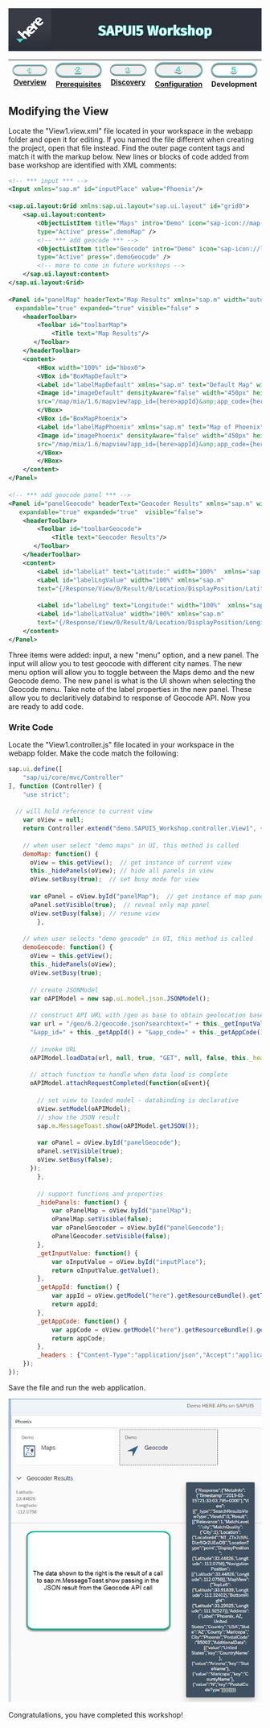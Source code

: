 <img src="./workshop_sapui5.jpg" width="890" />

| [![Overview](../../images/01_off.png)<br>Overview](./README.md) | [![Prerequisites](../../images/02_off.png)<br>Prerequisites](./02.md) | [![Discovery](../../images/03_off.png)<br>Discovery](./03.md) | [![Configuration](../../images/04_off.png)<br>Configuration](./04.md) | ![Development](../../images/05.png)<br>Development
| :---: | :---: | :---: | :---: | :---: |

## Modifying the View

Locate the "View1.view.xml" file located in your workspace in the webapp folder and open it for editing. If you named the file different when creating the project, open that file instead. Find the outer page content tags and match it with the markup below. New lines or blocks of code added from base workshop are identified with XML comments:

``` xml
<!-- *** input *** -->
<Input xmlns="sap.m" id="inputPlace" value="Phoenix"/>

<sap.ui.layout:Grid xmlns:sap.ui.layout="sap.ui.layout" id="grid0">
	<sap.ui.layout:content>
    	<ObjectListItem title="Maps" intro="Demo" icon="sap-icon://map-2" id="itemMap" 
        type="Active" press=".demoMap" />
    	<!-- *** add geocode *** -->
    	<ObjectListItem title="Geocode" intro="Demo" icon="sap-icon://locate-me" id="itemGeocode" 
        type="Active" press=".demoGeocode" />
    	<!-- more to come in future workshops -->
    </sap.ui.layout:content>
</sap.ui.layout:Grid>

<Panel id="panelMap" headerText="Map Results" xmlns="sap.m" width="auto" 
  expandable="true" expanded="true" visible="false" >
    <headerToolbar>
        <Toolbar id="toolbarMap">
            <Title text="Map Results"/>
       </Toolbar>
    </headerToolbar>
    <content>
		<HBox width="100%" id="hbox0">
		<VBox id="BoxMapDefault">
	 	<Label id="labelMapDefault" xmlns="sap.m" text="Default Map" width="450px" textAlign="Center" />
		<Image id="imageDefault" densityAware="false" width="450px" height="450px" alt="map" 
		src="/map/mia/1.6/mapview?app_id={here>appId}&amp;app_code={here>appCode}" />
		</VBox>
		<VBox id="BoxMapPhoenix">
	 	<Label id="labelMapPhoenix" xmlns="sap.m" text="Map of Phoenix" width="450px" textAlign="Center" />
		<Image id="imagePhoenix" densityAware="false" width="450px" height="450px" alt="map" 
		src="/map/mia/1.6/mapview?app_id={here>appId}&amp;app_code={here>appCode}&amp;s=phoenix&amp;z=4" />
		</VBox>
		</HBox>
	</content>
</Panel>

<!-- *** add geocode panel *** -->
<Panel id="panelGeocode" headerText="Geocoder Results" xmlns="sap.m" width="auto"
   expandable="true" expanded="true"  visible="false">
    <headerToolbar>
        <Toolbar id="toolbarGeocode">
            <Title text="Geocoder Results"/>
       </Toolbar>
    </headerToolbar>
    <content>
        <Label id="labelLat" text="Latitude:" width="100%"  xmlns="sap.m" />
        <Label id="labelLngValue" width="100%" xmlns="sap.m" 
        text="{/Response/View/0/Result/0/Location/DisplayPosition/Latitude}" />
        
        <Label id="labelLng" text="Longitude:" width="100%"  xmlns="sap.m" />
        <Label id="labelLatValue" width="100%" xmlns="sap.m" 
        text="{/Response/View/0/Result/0/Location/DisplayPosition/Longitude}" />
    </content>
</Panel>
```

Three items were added: input, a new "menu" option, and a new panel. The input will allow you to test geocode with different city names. The new menu option will allow you to toggle between the Maps demo and the new Geocode demo. The new panel is what is the UI shown when selecting the Geocode menu. Take note of the label properties in the new panel. These allow you to declaritively databind to response of Geocode API. Now you are ready to add code.


### Write Code 

Locate the "View1.controller.js" file located in your workspace in the webapp folder. Make the code match the following:

``` javascript
sap.ui.define([
	"sap/ui/core/mvc/Controller"
], function (Controller) {
	"use strict";
  
  // will hold reference to current view
	var oView = null;
	return Controller.extend("demo.SAPUI5_Workshop.controller.View1", {
    
    // when user select "demo maps" in UI, this method is called
    demoMap: function() {
      oView = this.getView();  // get instance of current view 
      this._hidePanels(oView); // hide all panels in view
      oView.setBusy(true);  // set busy mode for view

      var oPanel = oView.byId("panelMap");  // get instance of map panel
      oPanel.setVisible(true);  // reveal only map panel
      oView.setBusy(false); // resume view
		},
    
    // when user selects "demo geocode" in UI, this method is called
    demoGeocode: function() {
      oView = this.getView();				
      this._hidePanels(oView);					
      oView.setBusy(true);						

      // create JSONModel
      var oAPIModel = new sap.ui.model.json.JSONModel();

      // construct API URL with /geo as base to obtain geolocation based on user input
      var url = "/geo/6.2/geocode.json?searchtext=" + this._getInputValue() + 
      "&app_id=" + this._getAppId() + "&app_code=" + this._getAppCode();	

      // invoke URL
      oAPIModel.loadData(url, null, true, "GET", null, false, this._headers);

      // attach function to handle when data load is complete
      oAPIModel.attachRequestCompleted(function(oEvent){
        
        // set view to loaded model - databinding is declarative
        oView.setModel(oAPIModel);
        // show the JSON result
        sap.m.MessageToast.show(oAPIModel.getJSON());
        
        var oPanel = oView.byId("panelGeocode");
        oPanel.setVisible(true);
        oView.setBusy(false);
      });								
		},
		
		// support functions and properties
		_hidePanels: function() {
			var oPanelMap = oView.byId("panelMap");
			oPanelMap.setVisible(false);
			var oPanelGeocoder = oView.byId("panelGeocode");
			oPanelGeocoder.setVisible(false);
		},
		_getInputValue: function() {
			var oInputValue = oView.byId("inputPlace");
			return oInputValue.getValue();
		},
		_getAppId: function() {
			var appId = oView.getModel("here").getResourceBundle().getText("appId");
			return appId;
		},
		_getAppCode: function() {
			var appCode = oView.getModel("here").getResourceBundle().getText("appCode");
			return appCode;
		},
		_headers : {"Content-Type":"application/json","Accept":"application/json, text/html;charset=utf-8"}
	});
});
```

Save the file and run the web application.

![view in browser](./sap_geocode_result.jpg)

Congratulations, you have completed this workshop!
